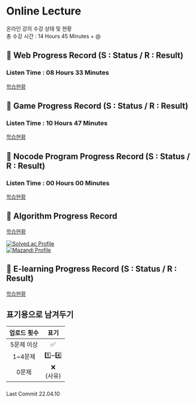 # Online Lecture
 온라인 강의 수강 상태 및 현황    
 총 수강 시간 : 14 Hours 45 Minutes + @
 
## 📍 Web Progress Record (S : Status / R : Result) 
###   Listen Time : 08 Hours 33 Minutes

[학습현황](https://github.com/rylahs/Lecture/blob/main/Web/ReadMe.md)

## 📍 Game Progress Record (S : Status / R : Result)
### Listen Time : 10 Hours 47 Minutes

[학습현황](https://github.com/rylahs/Lecture/blob/main/C%2CGame/ReadMe.md)

## 📍 Nocode Program Progress Record (S : Status / R : Result)
### Listen Time : 00 Hours 00 Minutes

[학습현황](https://github.com/rylahs/Lecture/blob/main/Nocode/ReadMe.md)



## 📍 Algorithm Progress Record
  
[학습현황](https://github.com/rylahs/Lecture/blob/main/BaaaaaaaaaaaaaaaaaaaaarkingDog/ReadMe.md)    

[![Solved.ac Profile](http://mazassumnida.wtf/api/generate_badge?boj=rylahs)](https://solved.ac/rylahs)    
[![Mazandi Profile](http://mazandi.herokuapp.com/api?handle=rylahs&theme=dark)](https://solved.ac/rylahs)    



## 📍 E-learning Progress Record (S : Status / R : Result)

[학습현황](https://github.com/rylahs/Lecture/blob/main/Etc/ReadMe.md)    





## 표기용으로 남겨두기
| 업로드 횟수 | 표기 |
| :---: | :---: |
| 5문제 이상 | ✅ |
| 1~4문제 | 1️⃣~4️⃣ |
| 0문제 | ❌ <br/>(사유) |

###
Last Commit 22.04.10
